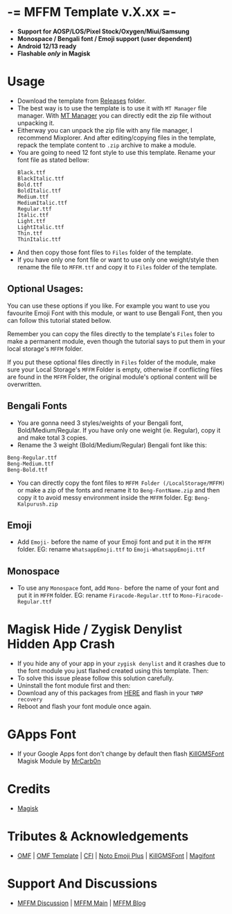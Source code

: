 # -= MFFM Template v.X.xx =-
- **Support for AOSP/LOS/Pixel Stock/Oxygen/Miui/Samsung**
- **Monospace / Bengali font / Emoji support (user dependent)**
- **Android 12/13 ready**
- **Flashable *only* in Magisk**


# Usage
- Download the template from [Releases](https://github.com/mistu2020/mffm_v11_public/tree/main/Releases) folder.
- The best way is to use the template is to use it with `MT Manager` file manager.  With [MT Manager](https://m.apkpure.com/mt-manager/bin.mt.plus) you can directly edit the zip file without unpacking it.
- Eitherway you can unpack the zip file with any file manager, I recommend Mixplorer. And after editing/copying files in the template, repack the template content to `.zip` archive to make a module.
- You are going to need 12 font style to use this template. Rename your font file as stated bellow: 
    ```
    Black.ttf
    BlackItalic.ttf
    Bold.ttf
    BoldItalic.ttf
    Medium.ttf
    MediumItalic.ttf
    Regular.ttf
    Italic.ttf
    Light.ttf
    LightItalic.ttf
    Thin.ttf
    ThinItalic.ttf
    ```
- And then copy those font files to `Files` folder of the template. 
- If you have only one font file or want to use only one weight/style then rename the file to `MFFM.ttf` and copy it to `Files` folder of the template. 

## Optional Usages:
You can use these options if you like. For example you want to use you favourite Emoji Font with this module, or want to use Bengali Font, then you can follow this tutorial stated bellow.

Remember you can copy the files directly to the template's `Files` foler to make a permanent module, even though the tutorial says to put them in your local storage's `MFFM` folder.

If you put these optional files directly in `Files` folder of the module, make sure your Local Storage's `MFFM` Folder is empty, otherwise if conflicting files are found in the `MFFM` Folder, the original module's optional content will be overwritten.
## Bengali Fonts 
 - You are gonna need 3 styles/weights of your Bengali font, Bold/Medium/Regular. If you have only one weight (ie. Regular), copy it and make total 3 copies.
 - Rename the 3 weight (Bold/Medium/Regular) Bengali font like this:
```
Beng-Regular.ttf  
Beng-Medium.ttf  
Beng-Bold.ttf
 ```
 - You can directly copy the font files to `MFFM Folder (/LocalStorage/MFFM)` or make a zip of the fonts and rename it to `Beng-FontName.zip` and then copy it to avoid messy environment inside the `MFFM` folder. Eg: `Beng-Kalpurush.zip` 

## Emoji
 - Add `Emoji-` before the name of your Emoji font and put it in the `MFFM` folder. EG: rename `WhatsappEmoji.ttf`  to `Emoji-WhatsappEmoji.ttf`
## Monospace
-  To use any `Monospace` font, add  `Mono-` before the name of your font and put it in `MFFM` folder.  EG: rename `Firacode-Regular.ttf` to `Mono-Firacode-Regular.ttf`

# Magisk Hide / Zygisk Denylist Hidden App Crash
- If you hide any of your app in your `zygisk denylist` and it crashes due to the font module you just flashed created using this template. Then: 
- To solve this issue please follow this solution carefully. 
- Uninstall the font module first and then: 
- Download any of this packages from [HERE](https://github.com/mistu2020/mffm_v11_public/tree/main/Font%20Spoof%20Package) and flash in your `TWRP recovery`
- Reboot and flash your font module once again.

# GApps Font
- If your Google Apps font don't change by default then flash [KillGMSFont](https://github.com/MrCarb0n/killgmsfont) Magisk Module by [MrCarb0n](https://github.com/MrCarb0n/)

# Credits
- [Magisk](https://github.com/topjohnwu/Magisk)
# Tributes & Acknowledgements
- [OMF](https://gitlab.com/nongthaihoang/oh_my_font) | [OMF Template](https://gitlab.com/nongthaihoang/omftemplate) | [CFI](https://github.com/nongthaihoang/custom_font_installer) | [Noto Emoji Plus](https://gitlab.com/MrCarb0n/NotoEmojiPlus_OMF) | [KillGMSFont](https://github.com/MrCarb0n/killgmsfont) | [Magifont](https://t.me/Magifonts_Support)
# Support And Discussions
- [MFFM Discussion](https://t.me/MFFMDisc) | [MFFM Main](https://t.me/MFFMMain) | [MFFM Blog](https://t.me/mffmex)
